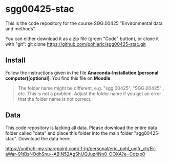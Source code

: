 # sgg00425-stac

This is the code repository for the course SGG.00425 "Environmental data and methods". 

You can either download it as a zip file (green "Code" button), or clone it with "git":
git clone https://github.com/pohleric/sgg00425-stac.git

## Install
Follow the instructions given in the file 
**Anaconda-Installation (personal computer)[optional]**. You find this file on **Moodle**.
> The folder name might be different, e.g. "sgg.00425", "SGG.00425" , etc. This is not a problem. Adjust the folder name if you get an error that the folder name is not correct.


## Data

This code repository is lacking all data. Please download the entire data folder called "data" and place this folder into the main folder "sgg00425-stac". Download the data here:

https://unifrch-my.sharepoint.com/:f:/g/personal/eric_pohl_unifr_ch/Ek-aWar-91tBsNOdhSnu--ABiN52AgShUQJuz4Nn0-OOXA?e=Cdtxp0
